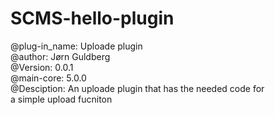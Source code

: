 # SCMS-hello-plugin  
  
@plug-in_name:  Uploade plugin  
@author:        Jørn Guldberg  
@Version:       0.0.1  
@main-core:     5.0.0  
@Desciption:    An uploade plugin that has the needed code for  
                a simple upload fucniton 
  
